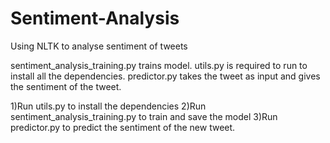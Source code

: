 # Sentiment-Analysis
Using NLTK to analyse sentiment of tweets

sentiment_analysis_training.py trains model.
utils.py is required to run to install all the dependencies.
predictor.py takes the tweet as input and gives the sentiment of the tweet.

1)Run utils.py to install the dependencies
2)Run sentiment_analysis_training.py to train and save the model
3)Run predictor.py to predict the sentiment of the new tweet.
